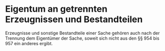 # Eigentum an getrennten Erzeugnissen und Bestandteilen

Erzeugnisse und sonstige Bestandteile einer Sache gehören auch nach der Trennung dem Eigentümer der Sache, soweit sich nicht aus den §§ 954 bis 957 ein anderes ergibt.